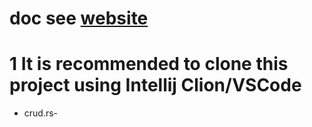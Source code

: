 # doc see [website](https://rbatis.github.io/rbatis.io/#/)

# 1 It is recommended to clone this project using Intellij Clion/VSCode


* crud.rs- 
